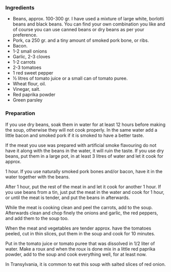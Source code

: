 
### Ingredients
- Beans, approx. 100-300 gr. I have used a mixture of large white, borlotti beans and black beans. You can find your own combination you like and of course you can use canned beans or dry beans as per your preference.
- Pork, ca 250 gr. and a tiny amount of smoked pork bone, or ribs.
- Bacon.
- 1-2 small onions
- Garlic, 2-3 cloves
- 1-2 carrots
- 2-3 tomatoes
- 1 red sweet pepper
- ½ litres of tomato juice or a small can of tomato puree.
- Wheat flour, oil.
- Vinegar, salt.
- Red paprika powder
- Green parsley

### Preparation
If you use dry beans, soak them in water for at least 12 hours before making the soup, otherwise they will not cook properly. In the same water add a little bacon and smoked pork if it is smoked to have a better taste.

 If the meat you use was prepared with artificial smoke flavouring do not have it along with the beans in the water, it will ruin the taste. If you use dry beans, put them in a large pot, in at least 3 litres of water and let it cook for approx.

 1 hour. If you use naturally smoked pork bones and/or bacon, have it in the water together with the beans.

 After 1 hour, put the rest of the meat in and let it cook for another 1 hour. If you use beans from a tin, just put the meat in the water and cook for 1 hour, or until the meat is tender, and put the beans in afterwards.

 While the meat is cooking clean and peel the carrots, add to the soup. Afterwards clean and chop finely the onions and garlic, the red peppers, and add them to the soup too.

 When the meat and vegetables are tender approx. have the tomatoes peeled, cut in thin slices, put them in the soup and cook for 10 minutes.

 Put in the tomato juice or tomato puree that was dissolved in 1/2 liter of water. Make a roux and when the roux is done mix in a little red paprika powder, add to the soup and cook everything well, for at least now.

 In Transylvania, it is common to eat this soup with salted slices of red onion.   